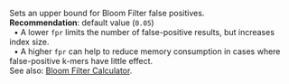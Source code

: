 <!--
SPDX-FileCopyrightText: 2006-2024 Knut Reinert & Freie Universität Berlin
SPDX-FileCopyrightText: 2016-2024 Knut Reinert & MPI für molekulare Genetik
SPDX-License-Identifier: CC-BY-4.0
-->

Sets an upper bound for Bloom Filter false positives.<br>
**Recommendation**: default value (`0.05`)<br>
&nbsp;&nbsp;• A lower `fpr` limits the number of false-positive results, but increases index size.<br>
&nbsp;&nbsp;• A higher `fpr` can help to reduce memory consumption in cases where false-positive k-mers have little effect.<br>
See also: [Bloom Filter Calculator](https://hur.st/bloomfilter/).
